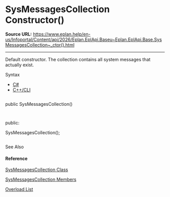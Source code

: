 # SysMessagesCollection Constructor()

**Source URL:** https://www.eplan.help/en-us/Infoportal/Content/api/2026/Eplan.EplApi.Baseu~Eplan.EplApi.Base.SysMessagesCollection~_ctor().html

---

Default constructor. The collection contains all system messages that actually exist.

Syntax

- [C#](#i-syntax-CS)
- [C++/CLI](#i-syntax-CPP2005)

```
```
public SysMessagesCollection()
```
```

```
```
public:
SysMessagesCollection();
```
```



See Also

#### Reference

[SysMessagesCollection Class](Eplan.EplApi.Baseu~Eplan.EplApi.Base.SysMessagesCollection.html)
  
[SysMessagesCollection Members](Eplan.EplApi.Baseu~Eplan.EplApi.Base.SysMessagesCollection_members.html)
  
[Overload List](Eplan.EplApi.Baseu~Eplan.EplApi.Base.SysMessagesCollection~_ctor.html)